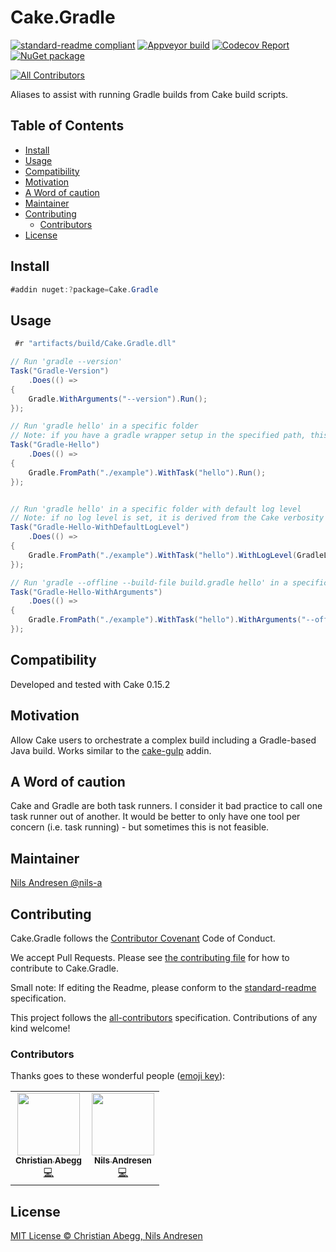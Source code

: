 # Cake.Gradle

[![standard-readme compliant][]][standard-readme]
[![Appveyor build][appveyorimage]][appveyor]
[![Codecov Report][codecovimage]][codecov]
[![NuGet package][nugetimage]][nuget]
<!-- ALL-CONTRIBUTORS-BADGE:START - Do not remove or modify this section -->
[![All Contributors](https://img.shields.io/badge/all_contributors-2-orange.svg?style=flat-square)](#contributors)
<!-- ALL-CONTRIBUTORS-BADGE:END -->

Aliases to assist with running Gradle builds from Cake build scripts.

## Table of Contents

- [Install](#install)
- [Usage](#usage)
- [Compatibility](#compatibility)
- [Motivation](#motivation)
- [A Word of caution](#a-word-of-caution)
- [Maintainer](#maintainer)
- [Contributing](#contributing)
  - [Contributors](#contributors)
- [License](#license)

## Install

```cs
#addin nuget:?package=Cake.Gradle
```

## Usage

```cs
 #r "artifacts/build/Cake.Gradle.dll"

// Run 'gradle --version'
Task("Gradle-Version")
    .Does(() =>
{
    Gradle.WithArguments("--version").Run();
});

// Run 'gradle hello' in a specific folder
// Note: if you have a gradle wrapper setup in the specified path, this one will be used
Task("Gradle-Hello")
    .Does(() =>
{
    Gradle.FromPath("./example").WithTask("hello").Run();
});


// Run 'gradle hello' in a specific folder with default log level
// Note: if no log level is set, it is derived from the Cake verbosity (which is set to 'verbose' in build.ps1)
Task("Gradle-Hello-WithDefaultLogLevel")
    .Does(() =>
{
    Gradle.FromPath("./example").WithTask("hello").WithLogLevel(GradleLogLevel.Default).Run(); 
});

// Run 'gradle --offline --build-file build.gradle hello' in a specific folder
Task("Gradle-Hello-WithArguments")
    .Does(() =>
{
    Gradle.FromPath("./example").WithTask("hello").WithArguments("--offline --build-file build.gradle").Run();
});

```

## Compatibility

Developed and tested with Cake 0.15.2

## Motivation

Allow Cake users to orchestrate a complex build including a Gradle-based Java build.
Works similar to the [cake-gulp](https://github.com/Philo/cake-gulp) addin.

## A Word of caution

Cake and Gradle are both task runners. I consider it bad practice to call one task runner out of another. 
It would be better to only have one tool per concern (i.e. task running) - but sometimes this is not feasible.

## Maintainer

[Nils Andresen @nils-a][maintainer]

## Contributing

Cake.Gradle follows the [Contributor Covenant][contrib-covenant] Code of Conduct.

We accept Pull Requests.
Please see [the contributing file][contributing] for how to contribute to Cake.Gradle.

Small note: If editing the Readme, please conform to the [standard-readme][] specification.

This project follows the [all-contributors][] specification. Contributions of any kind welcome!

### Contributors

Thanks goes to these wonderful people ([emoji key][emoji-key]):

<!-- ALL-CONTRIBUTORS-LIST:START - Do not remove or modify this section -->
<!-- prettier-ignore-start -->
<!-- markdownlint-disable -->
<table>
  <tr>
    <td align="center"><a href="https://github.com/abeggchr"><img src="https://avatars1.githubusercontent.com/u/1616011?v=4?s=100" width="100px;" alt=""/><br /><sub><b>Christian Abegg</b></sub></a><br /><a href="https://github.com/cake-contrib/cake.gradle/commits?author=abeggchr" title="Code">💻</a></td>
    <td align="center"><a href="https://github.com/nils-a"><img src="https://avatars3.githubusercontent.com/u/349188?v=4?s=100" width="100px;" alt=""/><br /><sub><b>Nils Andresen</b></sub></a><br /><a href="https://github.com/cake-contrib/cake.gradle/commits?author=nils-a" title="Code">💻</a></td>
  </tr>
</table>

<!-- markdownlint-restore -->
<!-- prettier-ignore-end -->

<!-- ALL-CONTRIBUTORS-LIST:END -->

## License

[MIT License © Christian Abegg, Nils Andresen][license]

[all-contributors]: https://github.com/all-contributors/all-contributors
[all-contributorsimage]: https://img.shields.io/github/all-contributors/cake-contrib/cake.gradle.svg?color=orange&style=flat-square
[appveyor]: https://ci.appveyor.com/project/cakecontrib/cake.gradle
[appveyorimage]: https://img.shields.io/appveyor/ci/cakecontrib/cake.gradle.svg?logo=appveyor&style=flat-square
[codecov]: https://codecov.io/gh/cake-contrib/cake.gradle
[codecovimage]: https://img.shields.io/codecov/c/github/cake-contrib/cake.gradle.svg?logo=codecov&style=flat-square
[contrib-covenant]: https://www.contributor-covenant.org/version/1/4/code-of-conduct
[contributing]: CONTRIBUTING.md
[emoji-key]: https://allcontributors.org/docs/en/emoji-key
[maintainer]: https://github.com/nils-a
[nuget]: https://nuget.org/packages/Cake.Gradle
[nugetimage]: https://img.shields.io/nuget/v/Cake.Gradle.svg?logo=nuget&style=flat-square
[license]: LICENSE.txt
[standard-readme]: https://github.com/RichardLitt/standard-readme
[standard-readme compliant]: https://img.shields.io/badge/readme%20style-standard-brightgreen.svg?style=flat-square

